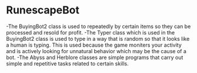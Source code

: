 # RunescapeBot

-The BuyingBot2 class is used to repeatedly by certain items so they can be processed and resold for profit.
-The Typer class which is used in the BuyingBot2 class is used to type in a way that is random so that it looks like a human is typing. This is used because the game moniters your activity and is actively looking for unnatural behavior which may be the cause of a bot.
-The Abyss and Herblore classes are simple programs that carry out simple and repetitive tasks related to certain skills.
